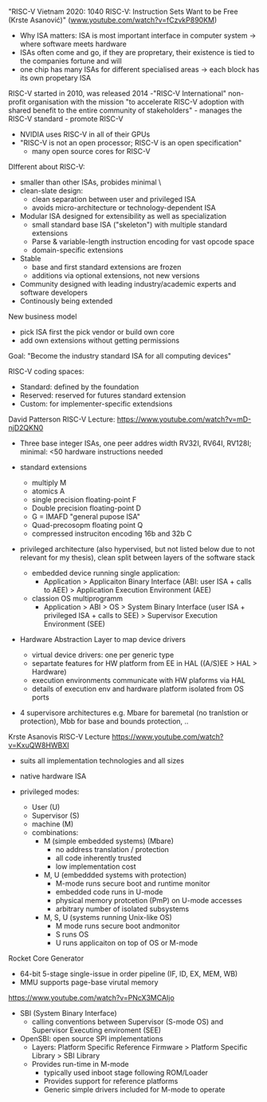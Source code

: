 "RISC-V Vietnam 2020: 1040 RISC-V: Instruction Sets Want to be Free (Krste Asanović)" (www.youtube.com/watch?v=fCzvkP890KM)

- Why ISA matters: ISA is most important interface in computer system -> where software meets hardware
- ISAs often come and go, if they are propretary, their existence is tied to the companies fortune and will
- one chip has many ISAs for different specialised areas -> each block has its own propetary ISA

RISC-V started in 2010, was released 2014
-"RISC-V International" non-profit organisation with the mission "to accelerate RISC-V adoption with shared benefit to the entire community of stakeholders"
    - manages the RISC-V standard
    - promote RISC-V
- NVIDIA uses RISC-V in all of their GPUs
- "RISC-V is not an open processor; RISC-V is an open specification"
  - many open source cores for RISC-V

DIfferent about RISC-V:
- smaller than other ISAs, probides minimal \
- clean-slate design:  
  - clean separation between user and privileged ISA
  - avoids micro-architecture or technology-dependent ISA
- Modular ISA designed for extensibility as well as specialization
  - small standard base ISA ("skeleton") with multiple standard extensions
  - Parse & variable-length instruction encoding for vast opcode space
  - domain-specific extensions
- Stable
  - base and first standard extensions are frozen
  - additions via optional extensions, not new versions
- Community designed with leading industry/academic experts and software developers
- Continously being extended

New business model
- pick ISA first the pick vendor or build own core
- add own extensions without getting permissions

Goal: "Become the industry standard ISA for all computing devices"

RISC-V coding spaces:
- Standard: defined by the foundation
- Reserved: reserved for futures standard extension
- Custom: for implementer-specific extendsions

David Patterson RISC-V Lecture: https://www.youtube.com/watch?v=mD-njD2QKN0

- Three base integer ISAs, one peer addres width RV32I, RV64I, RV128I; minimal: <50 hardware instructions needed
- standard extensions
  - multiply M
  - atomics A
  - single precision floating-point F
  - Double precision floating-point D
  - G = IMAFD "general pupose ISA"
  - Quad-precosopm floating point Q
  - compressed instruciton encoding 16b and 32b C
- privileged architecture (also hypervised, but not listed below due to not relevant for my thesis), clean split between layers of the software stack
  - embedded device running single application: 
    - Application > Applicaiton Binary Interface (ABI: user ISA + calls to AEE) > Application Execution Environment (AEE)
  - classion OS multiprogramm
    - Application > ABI > OS > System Binary Interface (user ISA + privileged ISA + calls to SEE) > Supervisor Execution Environment (SEE)

- Hardware Abstraction Layer to map device drivers
  - virtual device drivers: one per generic type
  - separtate features for HW platform from EE in HAL ((A/S)EE > HAL > Hardware)
  - execution environments communicate with HW plaforms via HAL
  - details of execution env and hardware platform isolated from OS ports
- 4 supervisore architectures e.g. Mbare for baremetal (no tranlstion or protection), Mbb for base and bounds protection, ..

Krste Asanovis RISC-V Lecture https://www.youtube.com/watch?v=KxuQW8HWBXI
- suits all implementation technologies and all sizes
- native hardware ISA

- privileged modes:
    - User (U)
    - Supervisor (S)
    - machine (M)
  - combinations:
    - M (simple embedded systems) (Mbare)
      - no address translation / protection
      - all code inherently trusted
      - low implementation cost
    - M, U (embeddded systems with protection)
      - M-mode runs secure boot and runtime monitor
      - embedded code runs in U-mode
      - physical memory protcetion (PmP) on U-mode accesses
      - arbitrary number of isolated subsystems
    - M, S, U (systems running Unix-like OS)
      - M mode runs secure boot andmonitor
      - S runs OS
      - U runs applicaiton on top of OS or M-mode

Rocket Core Generator
- 64-bit 5-stage single-issue in order pipeline (IF, ID, EX, MEM, WB)
- MMU supports page-base virutal memory

https://www.youtube.com/watch?v=PNcX3MCAIjo

- SBI (System Binary Interface)
  - calling conventions between Supervisor (S-mode OS) and Supervisor Executing enviroment (SEE)
- OpenSBI: open source SPI implementations
  - Layers: Platform Specific Reference Firmware > Platform Specific Library > SBI Library
  - Provides run-time in M-mode
    - typically used inboot stage following ROM/Loader
    - Provides support for reference platforms
    - Generic simple drivers included for M-mode to operate
